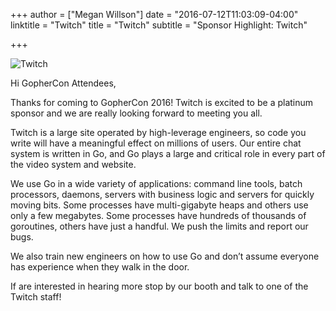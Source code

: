 +++
author = ["Megan Willson"]
date = "2016-07-12T11:03:09-04:00"
linktitle = "Twitch"
title = "Twitch"
subtitle = "Sponsor Highlight: Twitch"

+++

![Twitch](/2016/img/sponsors/platinum/twitch.png)

Hi GopherCon Attendees,

Thanks for coming to GopherCon 2016! Twitch is excited to be a platinum sponsor and we are really looking forward to meeting you all.

Twitch is a large site operated by high-leverage engineers, so code you write will have a meaningful effect on millions of users. Our entire chat system is written in Go, and Go plays a large and critical role in every part of the video system and website.

We use Go in a wide variety of applications: command line tools, batch processors, daemons, servers with business logic and servers for quickly moving bits. Some processes have multi-gigabyte heaps and others use only a few megabytes. Some processes have hundreds of thousands of goroutines, others have just a handful. We push the limits and report our bugs.

We also train new engineers on how to use Go and don’t assume everyone has experience when they walk in the door.

If are interested in hearing more stop by our booth and talk to one of the Twitch staff!

